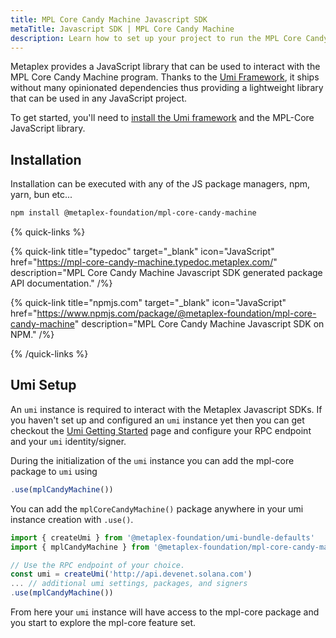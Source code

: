 ```yaml
---
title: MPL Core Candy Machine Javascript SDK
metaTitle: Javascript SDK | MPL Core Candy Machine
description: Learn how to set up your project to run the MPL Core Candy Machine Javascript SDK.
---
```


Metaplex provides a JavaScript library that can be used to interact with the MPL Core Candy Machine program. Thanks to the [Umi Framework](/umi), it ships without many opinionated dependencies thus providing a lightweight library that can be used in any JavaScript project.

To get started, you'll need to [install the Umi framework](/umi/getting-started) and the MPL-Core JavaScript library.

## Installation

Installation can be executed with any of the JS package managers, npm, yarn, bun etc...

```sh
npm install @metaplex-foundation/mpl-core-candy-machine
```

{% quick-links %}

{% quick-link title="typedoc" target="_blank" icon="JavaScript" href="https://mpl-core-candy-machine.typedoc.metaplex.com/" description="MPL Core Candy Machine Javascript SDK generated package API documentation." /%}

{% quick-link title="npmjs.com" target="_blank" icon="JavaScript" href="https://www.npmjs.com/package/@metaplex-foundation/mpl-core-candy-machine" description="MPL Core Candy Machine Javascript SDK on NPM." /%}

{% /quick-links %}

## Umi Setup

An `umi` instance is required to interact with the Metaplex Javascript SDKs. If you haven't set up and configured an `umi` instance yet then you can get checkout the [Umi Getting Started](/umi/getting-started) page and configure your RPC endpoint and your `umi` identity/signer.

During the initialization of the `umi` instance you can add the mpl-core package to `umi` using

```js
.use(mplCandyMachine())
```

You can add the `mplCoreCandyMachine()` package anywhere in your umi instance creation with `.use()`.

```ts
import { createUmi } from '@metaplex-foundation/umi-bundle-defaults'
import { mplCandyMachine } from '@metaplex-foundation/mpl-core-candy-machine'

// Use the RPC endpoint of your choice.
const umi = createUmi('http://api.devenet.solana.com')
... // additional umi settings, packages, and signers
.use(mplCandyMachine())
```

From here your `umi` instance will have access to the mpl-core package and you start to explore the mpl-core feature set.
